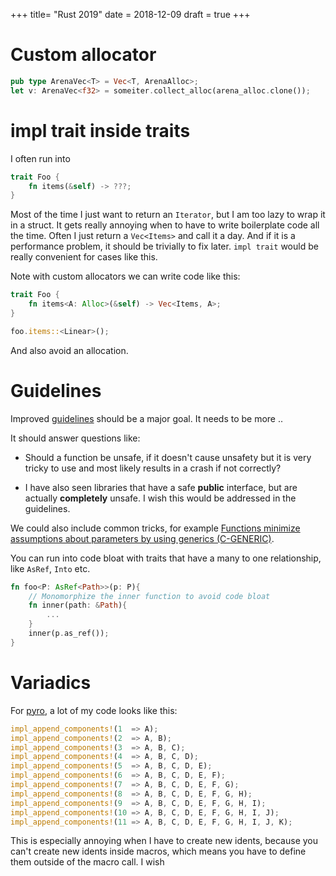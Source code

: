+++
title= "Rust 2019"
date        = 2018-12-09
draft = true
+++


# Custom allocator


```Rust
pub type ArenaVec<T> = Vec<T, ArenaAlloc>;
let v: ArenaVec<f32> = someiter.collect_alloc(arena_alloc.clone());
```

# impl trait inside traits

I often run into 

```Rust
trait Foo {
    fn items(&self) -> ???;
}
```

Most of the time I just want to return an `Iterator`, but I am too lazy to wrap it in a struct. It gets really annoying when to have to write boilerplate code all the time. Often I just return a `Vec<Items>` and call it a day. And if it is a performance problem, it should be trivially to fix later. `impl trait` would be really convenient for cases like this.

Note with custom allocators we can write code like this:

```Rust
trait Foo {
    fn items<A: Alloc>(&self) -> Vec<Items, A>;
}

foo.items::<Linear>();
```

And also avoid an allocation.


# Guidelines

Improved [guidelines](https://rust-lang-nursery.github.io/api-guidelines/) should be a major goal. It needs to be more ..

It should answer questions like:

* Should a function be unsafe, if it doesn't cause unsafety but it is very tricky to use and most likely results in a crash if not correctly?

* I have also seen libraries that have a safe **public** interface, but are actually **completely** unsafe. I wish this would be addressed in the guidelines.

We could also include common tricks, for example [Functions minimize assumptions about parameters by using generics (C-GENERIC)](https://rust-lang-nursery.github.io/api-guidelines/flexibility.html#functions-minimize-assumptions-about-parameters-by-using-generics-c-generic). 

You can run into code bloat with traits that have a many to one relationship, like `AsRef`, `Into` etc.

```Rust
fn foo<P: AsRef<Path>>(p: P){
    // Monomorphize the inner function to avoid code bloat
    fn inner(path: &Path){
        ...
    }
    inner(p.as_ref());
}
```

# Variadics
For [pyro](https://github.com/MaikKlein/pyro), a lot of my code looks like this:
```Rust
impl_append_components!(1  => A);
impl_append_components!(2  => A, B);
impl_append_components!(3  => A, B, C);
impl_append_components!(4  => A, B, C, D);
impl_append_components!(5  => A, B, C, D, E);
impl_append_components!(6  => A, B, C, D, E, F);
impl_append_components!(7  => A, B, C, D, E, F, G);
impl_append_components!(8  => A, B, C, D, E, F, G, H);
impl_append_components!(9  => A, B, C, D, E, F, G, H, I);
impl_append_components!(10 => A, B, C, D, E, F, G, H, I, J);
impl_append_components!(11 => A, B, C, D, E, F, G, H, I, J, K);
```

This is especially annoying when I have to create new idents, because you can't create new idents inside macros, which means you have to define them outside of the macro call. I wish 

